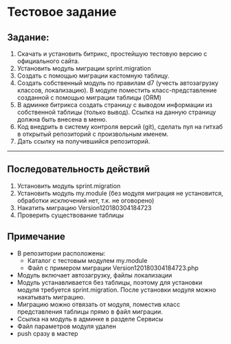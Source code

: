 # Тестовое задание
## Задание: 
1. Скачать и установить битрикс, простейшую тестовую версию с официального сайта.
2. Установить модуль миграции sprint.migration
3. Создать с помощью миграции кастомную таблицу.
4. Создать собственный модуль по правилам d7 (учесть автозагрузку классов, локализацию). В модуле поместить класс-представление созданной с помощью миграции таблицы (ORM)
5. В админке битрикса создать страницу с выводом информации из собственной таблицы (только вывод). Ссылка на данную страницу должна быть внесена в меню.
6. Код внедрить в систему контроля версий (git), сделать пул на гитхаб в открытый репозиторий с произвольным именем. 
7. Дать ссылку на получившийся репозиторий.
---
## Последовательность действий
1. Установить модуль sprint.migration
2. Установить модуль my.module (без модуля миграция не установится, обработки исключений нет, т.к. не оговорено)
3. Накатить миграцию Version120180304184723
4. Проверить существование таблицы
## Примечание
* В репозитории расположены:
	* Каталог с тестовым модулем my.module
	* Файл с примером миграции Version120180304184723.php
* Модуль включает автозагрузку, файлы локализации
* Модуль устанавливается без таблицы, поэтому для установки модуля требуется sprint.migration. После установки модуля можно накатывать миграцию.
* Миграцию можно отвязать от модуля, поместив класс представления таблицы прямо в файл миграции.
* Ссылка на модуль в админке в разделе Сервисы
* Файл параметров модуля удален
* push сразу в мастер